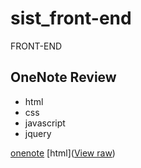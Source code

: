 # sist_front-end
FRONT-END


## OneNote Review

* html 
* css
* javascript
* jquery

[onenote](https://github.com/RyuKyeongWoo/sist_front-end/blob/master/OneNote%20Review)
[html](<a href="/RyuKyeongWoo/sist_front-end/blob/master/OneNote%20Review/HTML.one?raw=true">View raw</a>)
